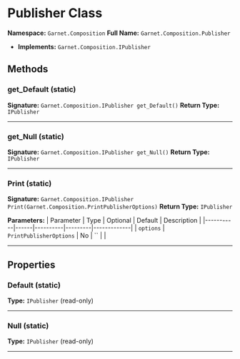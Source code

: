 # Publisher Class

**Namespace:** `Garnet.Composition`
**Full Name:** `Garnet.Composition.Publisher`
- **Implements:** `Garnet.Composition.IPublisher`

## Methods

### get_Default (static)

**Signature:** `Garnet.Composition.IPublisher get_Default()`
**Return Type:** `IPublisher`

---

### get_Null (static)

**Signature:** `Garnet.Composition.IPublisher get_Null()`
**Return Type:** `IPublisher`

---

### Print (static)

**Signature:** `Garnet.Composition.IPublisher Print(Garnet.Composition.PrintPublisherOptions)`
**Return Type:** `IPublisher`

**Parameters:**
| Parameter | Type | Optional | Default | Description |
|-----------|------|----------|---------|-------------|
| `options` | `PrintPublisherOptions` | No | `` |  |

---

## Properties

### Default (static)

**Type:** `IPublisher` (read-only)

---

### Null (static)

**Type:** `IPublisher` (read-only)

---